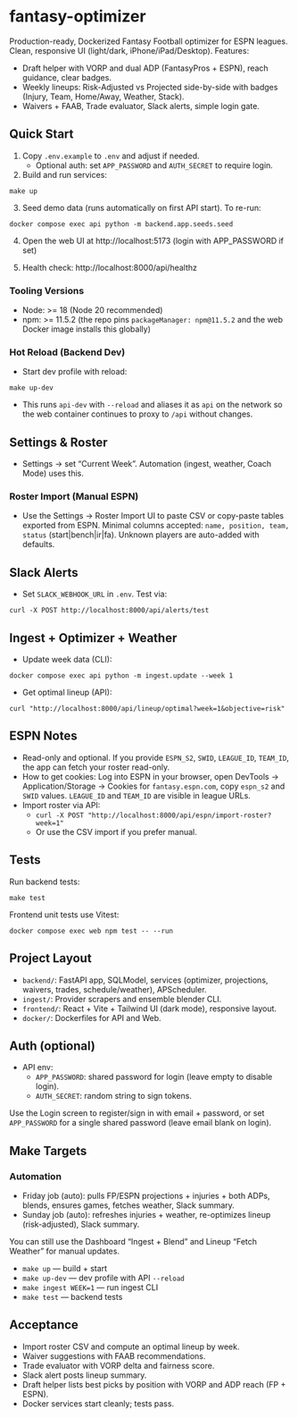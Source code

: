 # fantasy-optimizer

Production-ready, Dockerized Fantasy Football optimizer for ESPN leagues. Clean, responsive UI (light/dark, iPhone/iPad/Desktop). Features:
- Draft helper with VORP and dual ADP (FantasyPros + ESPN), reach guidance, clear badges.
- Weekly lineups: Risk-Adjusted vs Projected side-by-side with badges (Injury, Team, Home/Away, Weather, Stack).
- Waivers + FAAB, Trade evaluator, Slack alerts, simple login gate.

## Quick Start

1. Copy `.env.example` to `.env` and adjust if needed.
   - Optional auth: set `APP_PASSWORD` and `AUTH_SECRET` to require login.
2. Build and run services:

```
make up
```

3. Seed demo data (runs automatically on first API start). To re-run:

```
docker compose exec api python -m backend.app.seeds.seed
```

4. Open the web UI at http://localhost:5173 (login with APP_PASSWORD if set)

5. Health check: http://localhost:8000/api/healthz

### Tooling Versions

- Node: >= 18 (Node 20 recommended)
- npm: >= 11.5.2 (the repo pins `packageManager: npm@11.5.2` and the web Docker image installs this globally)

### Hot Reload (Backend Dev)

- Start dev profile with reload:

```
make up-dev
```

- This runs `api-dev` with `--reload` and aliases it as `api` on the network so the web container continues to proxy to `/api` without changes.

## Settings & Roster

- Settings → set “Current Week”. Automation (ingest, weather, Coach Mode) uses this.

### Roster Import (Manual ESPN)

- Use the Settings -> Roster Import UI to paste CSV or copy-paste tables exported from ESPN. Minimal columns accepted: `name, position, team, status` (start|bench|ir|fa). Unknown players are auto-added with defaults.

## Slack Alerts

- Set `SLACK_WEBHOOK_URL` in `.env`. Test via:

```
curl -X POST http://localhost:8000/api/alerts/test
```

## Ingest + Optimizer + Weather

- Update week data (CLI):

```
docker compose exec api python -m ingest.update --week 1
```

- Get optimal lineup (API):

```
curl "http://localhost:8000/api/lineup/optimal?week=1&objective=risk"
```

## ESPN Notes

- Read-only and optional. If you provide `ESPN_S2`, `SWID`, `LEAGUE_ID`, `TEAM_ID`, the app can fetch your roster read-only.
- How to get cookies: Log into ESPN in your browser, open DevTools → Application/Storage → Cookies for `fantasy.espn.com`, copy `espn_s2` and `SWID` values. `LEAGUE_ID` and `TEAM_ID` are visible in league URLs.
- Import roster via API:
  - `curl -X POST "http://localhost:8000/api/espn/import-roster?week=1"`
  - Or use the CSV import if you prefer manual.

## Tests

Run backend tests:

```
make test
```

Frontend unit tests use Vitest:

```
docker compose exec web npm test -- --run
```

## Project Layout

- `backend/`: FastAPI app, SQLModel, services (optimizer, projections, waivers, trades, schedule/weather), APScheduler.
- `ingest/`: Provider scrapers and ensemble blender CLI.
- `frontend/`: React + Vite + Tailwind UI (dark mode), responsive layout.
- `docker/`: Dockerfiles for API and Web.

## Auth (optional)

- API env:
  - `APP_PASSWORD`: shared password for login (leave empty to disable login).
  - `AUTH_SECRET`: random string to sign tokens.

Use the Login screen to register/sign in with email + password, or set `APP_PASSWORD` for a single shared password (leave email blank on login).

## Make Targets

### Automation

- Friday job (auto): pulls FP/ESPN projections + injuries + both ADPs, blends, ensures games, fetches weather, Slack summary.
- Sunday job (auto): refreshes injuries + weather, re-optimizes lineup (risk-adjusted), Slack summary.

You can still use the Dashboard “Ingest + Blend” and Lineup “Fetch Weather” for manual updates.
- `make up` — build + start
- `make up-dev` — dev profile with API `--reload`
- `make ingest WEEK=1` — run ingest CLI
- `make test` — backend tests

## Acceptance

- Import roster CSV and compute an optimal lineup by week.
- Waiver suggestions with FAAB recommendations.
- Trade evaluator with VORP delta and fairness score.
- Slack alert posts lineup summary.
- Draft helper lists best picks by position with VORP and ADP reach (FP + ESPN).
- Docker services start cleanly; tests pass.
